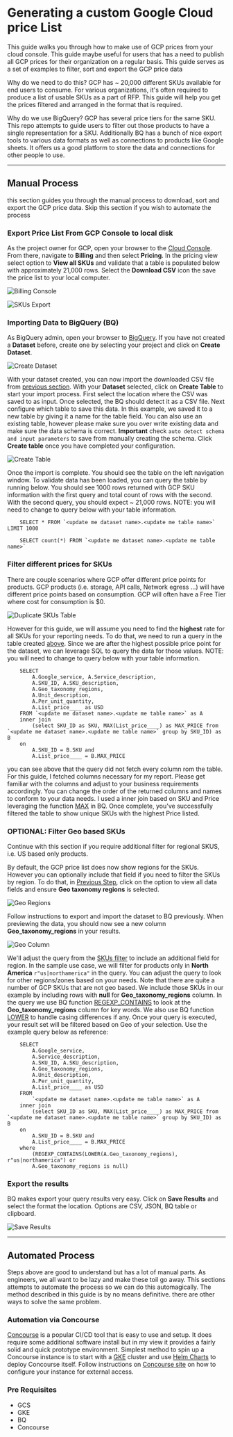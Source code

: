 # Generating a custom Google Cloud price List 
    
This guide walks you through how to make use of GCP prices from your cloud console. This guide maybe useful for users that has a need to publish all GCP prices for their organization on a regular basis. This guide serves as a set of examples to filter, sort and export the GCP price data

Why do we need to do this? GCP has ~ 20,000 different SKUs available for end users to consume. For various organizations, it's often required to produce a list of usable SKUs as a part of RFP. This guide will help you get the prices filtered and arranged in the format that is required. 

Why do we use BigQuery? GCP has several price tiers for the same SKU. This repo attempts to guide users to filter out those products to have a single representation for a SKU. Additionally BQ has a bunch of nice export tools to various data formats as well as connections to products like Google sheets. It offers us a good platform to store the data and connections for other people to use. 

---

## Manual Process  
this section guides you through the manual process to download, sort and export the GCP price data. Skip this section if you wish to automate the process

### Export Price List From GCP Console to local disk  
As the project owner for GCP, open your browser to the [Cloud Console](https://console.cloud.google.com). From there, navigate to **Billing** and then select **Pricing**. In the pricing view select option to **View all SKUs** and validate that a table is populated below with approximately 21,000 rows. Select the **Download CSV** icon the save the price list to your local computer.  
  
![Billing Console](images/BillingConsole.png)  
  
  
![SKUs Export](images/price_export.png)  
  
### Importing Data to BigQuery (BQ)  
As BigQuery admin, open your browser to [BigQuery](https://console.cloud.google.com/bigquery/). If you have not created a **Dataset** before, create one by selecting your project and click on **Create Dataset**.   

![Create Dataset](images/New_Dataset.png "Billing Console")  

With your dataset created, you can now import the downloaded CSV file from [previous section](#Export-price-list-from-gcp-console-to-local-disk). With your **Dataset** selected, click on **Create Table** to start your import process. First select the location where the CSV was saved to as input. Once selected, the BQ should detect it as a CSV file. Next configure which table to save this data. In this example, we saved it to a new table by giving it a name for the table field. You can also use an existing table, however please make sure you over write existing data and make sure the data schema is correct. **Important** check ```auto detect schema and input parameters``` to save from manually creating the schema. Click **Create table** once you have completed your configuration.

![Create Table](images/Import_CSV_to_BQ_table.png "Import table")

Once the import is complete. You should see the table on the left navigation window. To validate data has been loaded, you can query the table by running below. You should see 1000 rows returned with GCP SKU information with the first query and total count of rows with the second. With the second query, you should expect ~ 21,000 rows. NOTE: you will need to change to query below with your table information. 

```
    SELECT * FROM `<update me dataset name>.<update me table name>` LIMIT 1000
```    
```
    SELECT count(*) FROM `<update me dataset name>.<update me table name>` 
``` 

### Filter different prices for SKUs  
There are couple scenarios where GCP offer different price points for products. GCP products (i.e. storage, API calls, Network egress ...) will have different price points based on consumption. GCP will often have a Free Tier where cost for consumption is $0.  

![Duplicate SKUs Table](images/Duplicate_SKUs.png "Import table")  

However for this guide, we will assume you need to find the **highest** rate for all SKUs for your reporting needs. To do that, we need to run a query in the table created [above](#importing-data-to-bigquery-bq). Since we are after the highest possible price point for the dataset, we can leverage SQL to query the data for those values. NOTE: you will need to change to query below with your table information.   

```
    SELECT 
        A.Google_service, A.Service_description, 
        A.SKU_ID, A.SKU_description, 
        A.Geo_taxonomy_regions, 
        A.Unit_description, 
        A.Per_unit_quantity, 
        A.List_price____ as USD  
    FROM `<update me dataset name>.<update me table name>` as A  
    inner join 
        (select SKU_ID as SKU, MAX(List_price____) as MAX_PRICE from `<update me dataset name>.<update me table name>` group by SKU_ID) as B 
    on 
        A.SKU_ID = B.SKU and 
        A.List_price____ = B.MAX_PRICE
```

you can see above that the query did not fetch every column rom the table. For this guide, I fetched columns necessary for my report. Please get familiar with the columns and adjust to your business requirements accordingly. You can change the order of the returned columns and names to conform to your data needs. I used a inner join based on SKU and Price leveraging the function [MAX](https://cloud.google.com/dataprep/docs/html/MAX-Function_57344665) in BQ. Once complete, you've successfully filtered the table to show unique SKUs with the highest Price listed. 

### OPTIONAL: Filter Geo based SKUs 
Continue with this section if you require additional filter for regional SKUS, i.e. US based only products.  

By default, the GCP price list does now show regions for the SKUs. However you can optionally include that field if you need to filter the SKUs by region. To do that, in [Previous Step](#Export-price-list-from-gcp-console-to-local-disk), click on the option to view all data fields and ensure **Geo taxonomy regions** is selected.  

![Geo Regions](images/export_regions.png "export regions")  


Follow instructions to export and import the dataset to BQ previously. When previewing the data, you should now see a new column **Geo_taxonomy_regions** in your results.   

![Geo Column](images/result_w_regions.png "result with regions")   

We'll adjust the query from the [SKUs filter](#Filter-different-prices-for-SKUs) to include an additional field for region. In the sample use case, we will filter for products only in **North America**  ```r"us|northamerica"``` in the query. You can adjust the query to look for other regions/zones based on your needs.  Note that there are quite a number of GCP SKUs that are not geo based. We include those SKUs in our example by including rows with **null** for **Geo_taxonomy_regions** column. In the query we use BQ function [REGEXP_CONTAINS](https://cloud.google.com/bigquery/docs/reference/standard-sql/functions-and-operators#regexp_contains) to look at the **Geo_taxonomy_regions** column for key words. We also use BQ function [LOWER](https://cloud.google.com/bigquery/docs/reference/standard-sql/functions-and-operators#lower) to handle casing differences if any. Once your query is executed, your result set will be filtered based on Geo of your selection. Use the example query below as reference:  

```
    SELECT 
        A.Google_service, 
        A.Service_description, 
        A.SKU_ID, A.SKU_description, 
        A.Geo_taxonomy_regions, 
        A.Unit_description, 
        A.Per_unit_quantity, 
        A.List_price____ as USD  
    FROM 
        `<update me dataset name>.<update me table name>` as A  
    inner join 
        (select SKU_ID as SKU, MAX(List_price____) as MAX_PRICE from `<update me dataset name>.<update me table name>` group by SKU_ID) as B 
    on 
        A.SKU_ID = B.SKU and 
        A.List_price____ = B.MAX_PRICE 
    where 
        (REGEXP_CONTAINS(LOWER(A.Geo_taxonomy_regions), r"us|northamerica") or 
        A.Geo_taxonomy_regions is null)
```  

  
### Export the results  
BQ makes export your query results very easy. Click on **Save Results** and select the format the location. Options are CSV, JSON, BQ table or clipboard.  

![Save Results](images/save_results.png)  


---

## Automated Process
Steps above are good to understand but has a lot of manual parts. As engineers, we all want to be lazy and make these toil go away. This sections attempts to automate the process so we can do this automagically. The method described in this guide is by no means definitive. there are other ways to solve the same problem.

### Automation via Concourse  

[Concourse](https://concourse-ci.org/) is a popular CI/CD tool that is easy to use and setup. It does require some additional software install but in my view it provides a fairly solid and quick prototype environment. Simplest method to spin up a Concourse instance is to start with a [GKE](https://cloud.google.com/kubernetes-engine) cluster and use [Helm Charts](https://github.com/concourse/concourse-chart) to deploy Concourse itself. Follow instructions on [Concourse site](https://concourse-ci.org/install.html) on how to configure your instance for external access.  

### Pre Requisites  
* GCS  
* GKE  
* BQ
* Concourse


